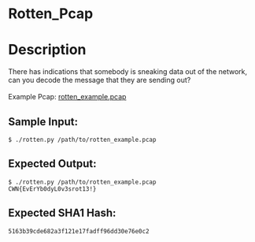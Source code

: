 # Rotten_Pcap

# Description

<p>There has indications that somebody is sneaking data out of the network, can you decode the message that they are sending out?
<br/><br/>
Example Pcap: <a href="/static/downloads/rotten_example.pcap">rotten_example.pcap</a>
</p>

## Sample Input:

```
$ ./rotten.py /path/to/rotten_example.pcap
```
## Expected Output:

```
$ ./rotten.py /path/to/rotten_example.pcap
CWN{EvErYb0dyL0v3srot13!}
```
## Expected SHA1 Hash:

```
5163b39cde682a3f121e17fadff96dd30e76e0c2
```
